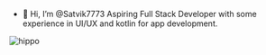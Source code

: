 - 👋 Hi, I’m @Satvik7773
Aspiring Full Stack Developer with some experience in UI/UX and kotlin for app development.

![hippo](https://media3.giphy.com/media/aUovxH8Vf9qDu/giphy.gif)

